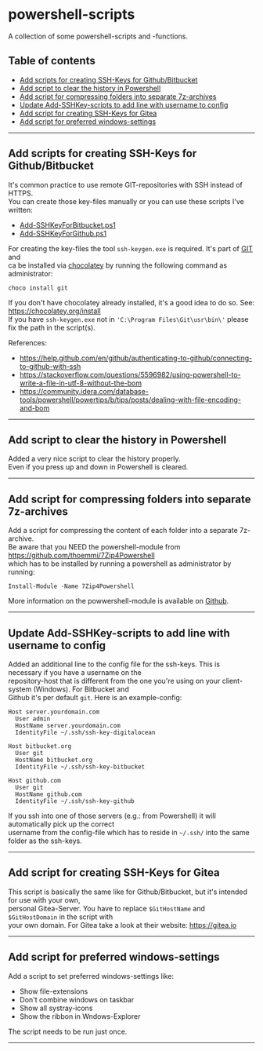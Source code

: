 # powershell-scripts

A collection of some powershell-scripts and -functions.

## Table of contents

  * [Add scripts for creating SSH-Keys for Github/Bitbucket](#add-scripts-for-creating-ssh-keys)
  * [Add script to clear the history in Powershell](#add-script-to-clear-the-history-of-powershell)
  * [Add script for compressing folders into separate 7z-archives](#add-script-for-compressing-folders-into-separate-7z-archives)
  * [Update Add-SSHKey-scripts to add line with username to config](#update-ssh-config-file-with-username)
  * [Add script for creating SSH-Keys for Gitea](#add-script-for-creating-ssh-keys-for-gitea)
  * [Add script for preferred windows-settings](#add-script-for-preferred-windows-settings)

<hr>

<a id="add-scripts-for-creating-ssh-keys"></a>
## Add scripts for creating SSH-Keys for Github/Bitbucket

It's common practice to use remote GIT-repositories with SSH instead of HTTPS.  
You can create those key-files manually or you can use these scripts I've written:

  * [Add-SSHKeyForBitbucket.ps1](git/Add-SSHKeyForBitbucket.ps1)
  * [Add-SSHKeyForGithub.ps1](git/Add-SSHKeyForGithub.ps1)

For creating the key-files the tool `ssh-keygen.exe` is required. It's part of [GIT](https://git-scm.com/) and  
ca be installed via [chocolatey](https://chocolatey.org/) by running the following command as administrator:

    choco install git

If you don't have chocolatey already installed, it's a good idea to do so. See: https://chocolatey.org/install  
If you have `ssh-keygen.exe` not in `'C:\Program Files\Git\usr\bin\'` please fix the path in the script(s).

References:

  * https://help.github.com/en/github/authenticating-to-github/connecting-to-github-with-ssh
  * https://stackoverflow.com/questions/5596982/using-powershell-to-write-a-file-in-utf-8-without-the-bom
  * https://community.idera.com/database-tools/powershell/powertips/b/tips/posts/dealing-with-file-encoding-and-bom

<hr>

<a id="add-script-to-clear-the-history-of-powershell"></a>
## Add script to clear the history in Powershell

Added a very nice script to clear the history properly.  
Even if you press up and down in Powershell is cleared.

<hr>

<a id="add-script-for-compressing-folders-into-separate-7z-archives"></a>
## Add script for compressing folders into separate 7z-archives

Add a script for compressing the content of each folder into a separate 7z-archive.  
Be aware that you NEED the powershell-module from https://github.com/thoemmi/7Zip4Powershell  
which has to be installed by running a powershell as administrator by running:

    Install-Module -Name 7Zip4Powershell

More information on the powwershell-module is available on [Github](https://github.com/thoemmi/7Zip4Powershell).

<hr>

<a id="update-ssh-config-file-with-username"></a>
## Update Add-SSHKey-scripts to add line with username to config

Added an additional line to the config file for the ssh-keys. This is necessary if you have a username on the  
repository-host that is different from the one you're using on your client-system (Windows). For Bitbucket and  
Github it's per default `git`. Here is an example-config:

    Host server.yourdomain.com
      User admin
      HostName server.yourdomain.com
      IdentityFile ~/.ssh/ssh-key-digitalocean

    Host bitbucket.org
      User git
      HostName bitbucket.org
      IdentityFile ~/.ssh/ssh-key-bitbucket

    Host github.com
      User git
      HostName github.com
      IdentityFile ~/.ssh/ssh-key-github

If you ssh into one of those servers (e.g.: from Powershell) it will automatically pick up the correct  
username from the config-file which has to reside in `~/.ssh/` into the same folder as the ssh-keys.

<hr>

<a id="add-script-for-creating-ssh-keys-for-gitea"></a>
## Add script for creating SSH-Keys for Gitea

This script is basically the same like for Github/Bitbucket, but it's intended for use with your own,  
personal Gitea-Server. You have to replace `$GitHostName` and `$GitHostDomain` in the script with  
your own domain. For Gitea take a look at their website: https://gitea.io

<hr>

<a id="add-script-for-preferred-windows-settings"></a>
## Add script for preferred windows-settings

Add a script to set preferred windows-settings like:
  * Show file-extensions
  * Don't combine windows on taskbar
  * Show all systray-icons
  * Show the ribbon in Wndows-Explorer

The script needs to be run just once.

<hr>